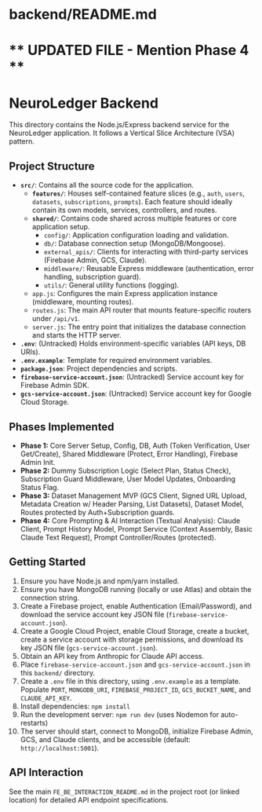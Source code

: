 # backend/README.md
# ** UPDATED FILE - Mention Phase 4 **

# NeuroLedger Backend

This directory contains the Node.js/Express backend service for the NeuroLedger application. It follows a Vertical Slice Architecture (VSA) pattern.

## Project Structure

*   **`src/`**: Contains all the source code for the application.
    *   **`features/`**: Houses self-contained feature slices (e.g., `auth`, `users`, `datasets`, `subscriptions`, `prompts`). Each feature should ideally contain its own models, services, controllers, and routes.
    *   **`shared/`**: Contains code shared across multiple features or core application setup.
        *   `config/`: Application configuration loading and validation.
        *   `db/`: Database connection setup (MongoDB/Mongoose).
        *   `external_apis/`: Clients for interacting with third-party services (Firebase Admin, GCS, Claude).
        *   `middleware/`: Reusable Express middleware (authentication, error handling, subscription guard).
        *   `utils/`: General utility functions (logging).
    *   `app.js`: Configures the main Express application instance (middleware, mounting routes).
    *   `routes.js`: The main API router that mounts feature-specific routers under `/api/v1`.
    *   `server.js`: The entry point that initializes the database connection and starts the HTTP server.
*   **`.env`**: (Untracked) Holds environment-specific variables (API keys, DB URIs).
*   **`.env.example`**: Template for required environment variables.
*   **`package.json`**: Project dependencies and scripts.
*   **`firebase-service-account.json`**: (Untracked) Service account key for Firebase Admin SDK.
*   **`gcs-service-account.json`**: (Untracked) Service account key for Google Cloud Storage.

## Phases Implemented

*   **Phase 1:** Core Server Setup, Config, DB, Auth (Token Verification, User Get/Create), Shared Middleware (Protect, Error Handling), Firebase Admin Init.
*   **Phase 2:** Dummy Subscription Logic (Select Plan, Status Check), Subscription Guard Middleware, User Model Updates, Onboarding Status Flag.
*   **Phase 3:** Dataset Management MVP (GCS Client, Signed URL Upload, Metadata Creation w/ Header Parsing, List Datasets), Dataset Model, Routes protected by Auth+Subscription guards.
*   **Phase 4:** Core Prompting & AI Interaction (Textual Analysis): Claude Client, Prompt History Model, Prompt Service (Context Assembly, Basic Claude Text Request), Prompt Controller/Routes (protected).

## Getting Started

1.  Ensure you have Node.js and npm/yarn installed.
2.  Ensure you have MongoDB running (locally or use Atlas) and obtain the connection string.
3.  Create a Firebase project, enable Authentication (Email/Password), and download the service account key JSON file (`firebase-service-account.json`).
4.  Create a Google Cloud Project, enable Cloud Storage, create a bucket, create a service account with storage permissions, and download its key JSON file (`gcs-service-account.json`).
5.  Obtain an API key from Anthropic for Claude API access.
6.  Place `firebase-service-account.json` and `gcs-service-account.json` in this `backend/` directory.
7.  Create a `.env` file in this directory, using `.env.example` as a template. Populate `PORT`, `MONGODB_URI`, `FIREBASE_PROJECT_ID`, `GCS_BUCKET_NAME`, and `CLAUDE_API_KEY`.
8.  Install dependencies: `npm install`
9.  Run the development server: `npm run dev` (uses Nodemon for auto-restarts)
10. The server should start, connect to MongoDB, initialize Firebase Admin, GCS, and Claude clients, and be accessible (default: `http://localhost:5001`).

## API Interaction

See the main `FE_BE_INTERACTION_README.md` in the project root (or linked location) for detailed API endpoint specifications.
